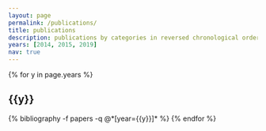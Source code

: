 ```yaml
---
layout: page
permalink: /publications/
title: publications
description: publications by categories in reversed chronological order. generated by jekyll-scholar.
years: [2014, 2015, 2019]
nav: true
---
```


<div class="publications">

{% for y in page.years %}
  <h2 class="year">{{y}}</h2>
  {% bibliography -f papers -q @*[year={{y}}]* %}
{% endfor %}

</div>
